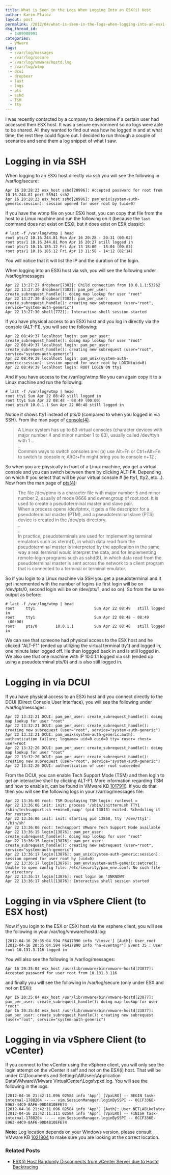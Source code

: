 ```yaml
---
title: What is Seen in the Logs When Logging Into an ESX(i) Host
author: Karim Elatov
layout: post
permalink: /2012/04/what-is-seen-in-the-logs-when-logging-into-an-esxi-host/
dsq_thread_id:
  - 1409908991
categories:
  - VMware
tags:
  - /var/log/messages
  - /var/log/secure
  - /var/log/vmware/hostd.log
  - /var/log/wtmp
  - dcui
  - dropbear
  - last
  - logs
  - pts
  - sshd
  - TSM
  - tty
---
```

I was recently contacted by a company to determine if a certain user had accessed their ESX host. It was a secure environment so no logs were able to be shared. All they wanted to find out was how he logged in and at what time, the rest they could figure out. I decided to run through a couple of scenarios and send them a log snippet of what I saw.

# Logging in via SSH

When logging to an ESXi host directly via ssh you will see the following in /var/log/secure:

	  
	Apr 16 20:28:23 esx_host sshd[20996]: Accepted password for root from 10.16.244.81 port 55941 ssh2  
	Apr 16 20:28:23 esx_host sshd[20996]: pam_unix(system-auth-generic:session): session opened for user root by (uid=0)  
	

If you have the wtmp file on your ESXi host, you can copy that file from the host to a Linux machine and run the following on it (because the `last` command does not exist on ESXi, but it does exist on ESX classic):

	  
	# last -f /var/log/wtmp | head  
	root pts/2 10.16.244.81 Mon Apr 16 20:28 - 20:31 (00:02)  
	root pts/1 10.16.244.81 Mon Apr 16 20:27 still logged in  
	root pts/1 10.16.185.12 Fri Apr 13 18:00 - 18:04 (00:03)  
	root pts/1 10.16.185.12 Fri Apr 13 11:58 - 14:12 (02:14)  
	

You will notice that it will list the IP and the duration of the login.

When logging into an ESXi host via ssh, you will see the following under /var/log/messages

	  
	Apr 22 13:27:27 dropbear[7302]: Child connection from 10.0.1.1:53262  
	Apr 22 13:27:30 dropbear[7302]: pam_per_user: create_subrequest_handle(): doing map lookup for user "root"  
	Apr 22 13:27:30 dropbear[7302]: pam_per_user: create_subrequest_handle(): creating new subrequest (user="root", service="system-auth-generic")  
	Apr 22 13:27:30 shell[7721]: Interactive shell session started  
	

If you have physical access to an ESXi host and you log in directly via the console (ALT-F1), you will see the following:

	  
	Apr 22 08:49:37 localhost login: pam_per_user: create_subrequest_handle(): doing map lookup for user "root"  
	Apr 22 08:49:37 localhost login: pam_per_user: create_subrequest_handle(): creating new subrequest (user="root", service="system-auth-generic")  
	Apr 22 08:49:39 localhost login: pam_unix(system-auth-generic:session): session opened for user root by LOGIN(uid=0)  
	Apr 22 08:49:39 localhost login: ROOT LOGIN ON tty1  
	

And if you have access to the /var/log/wtmp file you can again copy it to a Linux machine and run the following:

	  
	# last -f /var/log/wtmp | head  
	root tty1 Sun Apr 22 08:49 still logged in  
	root tty1 Sun Apr 22 08:48 - 08:49 (00:00)  
	root pts/0 10.0.1.1 Sun Apr 22 08:48 still logged in  
	

Notice it shows tty1 instead of pts/0 (compared to when you logged in via SSH). From the man page of <a href="http://linux.die.net/man/4/console" onclick="javascript:_gaq.push(['_trackEvent','outbound-article','http://linux.die.net/man/4/console']);">console(4)</a>.

> A Linux system has up to 63 virtual consoles (character devices with major number 4 and minor number 1 to 63), usually called /dev/ttyn with 1 ..  
> ..  
> Common ways to switch consoles are: (a) use Alt+Fn or Ctrl+Alt+Fn to switch to console n; AltGr+Fn might bring you to console n+12 ;

So when you are physically in front of a Linux machine, you get a virtual console and you can switch between them by clicking ALT-F#. Depending on which # you select that will be your virtual console # (ie tty1, tty2.,etc...). Now from the man page of <a href="http://linux.die.net/man/4/pts" onclick="javascript:_gaq.push(['_trackEvent','outbound-article','http://linux.die.net/man/4/pts']);">pts(4)</a>:

> The file /dev/ptmx is a character file with major number 5 and minor number 2, usually of mode 0666 and owner.group of root.root. It is used to create a pseudoterminal master and slave pair.  
> When a process opens /dev/ptmx, it gets a file descriptor for a pseudoterminal master (PTM), and a pseudoterminal slave (PTS) device is created in the /dev/pts directory.  
> ..  
> ..  
> In practice, pseudoterminals are used for implementing terminal emulators such as xterm(1), in which data read from the pseudoterminal master is interpreted by the application in the same way a real terminal would interpret the data, and for implementing remote-login programs such as sshd(8), in which data read from the pseudoterminal master is sent across the network to a client program that is connected to a terminal or terminal emulator.

So if you login to a Linux machine via SSH you get a pseudoterminal and it get incremented with the number of logins (ie first login will be on /dev/pts/0, second login will be on /dev/pts/1, and so on). So from the same output as before:

	  
	# last -f /var/log/wtmp | head  
	root     tty1                          Sun Apr 22 08:49   still logged in  
	root     tty1                          Sun Apr 22 08:48 - 08:49  (00:00)  
	root     pts/0        10.0.1.1         Sun Apr 22 08:48   still logged in  
	

We can see that someone had physical access to the ESX host and he clicked "ALT-F1" (ended up utilizing the virtual terminal tty1) and logged in, one minute later logged off. He then loggged back in and is still logged in. We also see that one machine with IP 10.0.1.1 logged via ssh (ended up using a pseudoterminal pts/0) and is also still logged in.

# Logging in via DCUI

If you have physical access to an ESXi host and you connect directly to the DCUI (Direct Console User Interface), you will see the following under /var/log/messages:

	  
	Apr 22 13:32:21 DCUI: pam_per_user: create_subrequest_handle(): doing map lookup for user "root"  
	Apr 22 13:32:21 DCUI: pam_per_user: create_subrequest_handle(): creating new subrequest (user="root", service="system-auth-generic")  
	Apr 22 13:32:21 DCUI: pam_unix(system-auth-generic:auth): authentication failure; logname= uid=0 euid=0 tty= ruser= rhost= user=root  
	Apr 22 13:32:26 DCUI: pam_per_user: create_subrequest_handle(): doing map lookup for user "root"  
	Apr 22 13:32:26 DCUI: pam_per_user: create_subrequest_handle(): creating new subrequest (user="root", service="system-auth-generic")  
	Apr 22 13:32:26 DCUI: authentication of user root succeeded  
	

From the DCUI, you can enable Tech Support Mode (TSM) and then login to get an interactive shell by clicking ALT-F1. More information regarding TSM and how to enable it, can be found in VMware KB <a href="http://kb.vmware.com/kb/1017910" onclick="javascript:_gaq.push(['_trackEvent','outbound-article','http://kb.vmware.com/kb/1017910']);">1017910</a>. If you do that then you will see the following logs in your /var/log/messages file:

	  
	Apr 22 13:36:06 root: TSM Displaying TSM login: runlevel =  
	Apr 22 13:36:06 init: init: process '/sbin/initterm.sh TTY1 /sbin/techsupport.sh ++min=0,swap' (pid 13818) exited. Scheduling it for restart.  
	Apr 22 13:36:06 init: init: starting pid 13868, tty '/dev/tty1': '/bin/sh'  
	Apr 22 13:36:06 root: techsupport VMware Tech Support Mode available  
	Apr 22 13:36:15 login[13876]: pam_per_user: create_subrequest_handle(): doing map lookup for user "root"  
	Apr 22 13:36:15 login[13876]: pam_per_user: create_subrequest_handle(): creating new subrequest (user="root", service="system-auth-generic")  
	Apr 22 13:36:17 login[13876]: pam_unix(system-auth-generic:session): session opened for user root by (uid=0)  
	Apr 22 13:36:17 login[13876]: pam_env(system-auth-generic:setcred): Unable to open config file: /etc/security/pam_env.conf: No such file or directory  
	Apr 22 13:36:17 login[13876]: root login on 'UNKNOWN'  
	Apr 22 13:36:17 shell[13876]: Interactive shell session started  
	

# Logging in via vSphere Client (to ESX host)

Now if you login to the ESX or ESXi host via the vsphere client, you will see the following in your /var/log/vmware/hostd.log:

	  
	[2012-04-16 20:35:04.594 F6417B90 info 'Vimsvc'] [Auth]: User root  
	[2012-04-16 20:35:04.594 F6417B90 info 'ha-eventmgr'] Event 35 : User root 10.131.3.116 logged in  
	

You will also see the following in /var/log/messages:

	  
	Apr 16 20:35:04 esx_host /usr/lib/vmware/bin/vmware-hostd[23877]: Accepted password for user root from 10.131.3.116  
	

and finally you will see the following in /var/log/secure (only under ESX and not on ESXi):

	  
	Apr 16 20:35:04 esx_host /usr/lib/vmware/bin/vmware-hostd[23877]: pam_per_user: create_subrequest_handle(): doing map lookup for user "root"  
	Apr 16 20:35:04 esx_host /usr/lib/vmware/bin/vmware-hostd[23877]: pam_per_user: create_subrequest_handle(): creating new subrequest (user="root", service="system-auth-generic")  
	

# Logging in via vSphere Client (to vCenter)

If you connect to the vCenter using the vSphere client, you will only see the login attempt on the vCenter it self and not on the ESX(i) host. That will be under C:\Documents and Settings\AllUsers\Application Data\VMware\VMware VirtualCenter\Logs\vpxd.log. You will see the following in the logs:

	  
	[2012-04-16 21:42:11.096 02584 info 'App'] [VpxLRO] -- BEGIN task-internal-1788204 -- -- vim.SessionManager.loginBySSPI -- 0CCF336E-E963-44C9-8AF6-90D4B10EFE74  
	[2012-04-16 21:42:11.096 02584 info 'App'] [Auth]: User NETLAB\kelatov  
	[2012-04-16 21:42:11.111 02584 info 'App'] [VpxLRO] -- FINISH task-internal-1788204 -- -- vim.SessionManager.loginBySSPI -- 0CCF336E-E963-44C9-8AF6-90D4B10EFE74  
	

**Note:** Log location depends on your Windows version, please consult VMware KB <a href="http://kb.vmware.com/kb/1021804" onclick="javascript:_gaq.push(['_trackEvent','outbound-article','http://kb.vmware.com/kb/1021804']);">1021804</a> to make sure you are looking at the correct location.

<div class="SPOSTARBUST-Related-Posts">
  <H3>
    Related Posts
  </H3>
  
  <ul class="entry-meta">
    <li class="SPOSTARBUST-Related-Post">
      <a title="ESX(i) Host  Randomly Disconnects from vCenter Server due to Hostd Backtracing" href="http://virtuallyhyper.com/2012/10/esxi-host-randomly-disconnects-from-vcenter-server-due-to-hostd-back-tracing/" onclick="javascript:_gaq.push(['_trackEvent','outbound-article','http://virtuallyhyper.com/2012/10/esxi-host-randomly-disconnects-from-vcenter-server-due-to-hostd-back-tracing/']);" rel="bookmark">ESX(i) Host Randomly Disconnects from vCenter Server due to Hostd Backtracing</a>
    </li>
  </ul>
</div>

